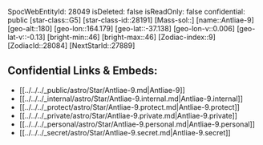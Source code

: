 ﻿---
location: [-37.138,164.179,180]
type: Star
tags:
- astro/Star

---
SpocWebEntityId: 28049
isDeleted: false
isReadOnly: false
confidential: public
[star-class::G5]
[star-class-id::28191]
[Mass-sol::]
[name::Antliae-9]
[geo-alt::180]
[geo-lon::164.179]
[geo-lat::-37.138]
[geo-lon-v::0.006]
[geo-lat-v::-0.13]
[bright-min::46]
[bright-max::46]
[Zodiac-index::9]
[ZodiacId::28084]
[NextStarId::27889]



## Confidential Links & Embeds: 
- [[../../../_public/astro/Star/Antliae-9.md|Antliae-9]] 
- [[../../../_internal/astro/Star/Antliae-9.internal.md|Antliae-9.internal]] 
- [[../../../_protect/astro/Star/Antliae-9.protect.md|Antliae-9.protect]] 
- [[../../../_private/astro/Star/Antliae-9.private.md|Antliae-9.private]] 
- [[../../../_personal/astro/Star/Antliae-9.personal.md|Antliae-9.personal]] 
- [[../../../_secret/astro/Star/Antliae-9.secret.md|Antliae-9.secret]]

